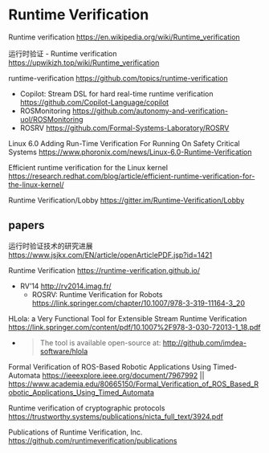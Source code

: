
# Runtime Verification

Runtime verification https://en.wikipedia.org/wiki/Runtime_verification

运行时验证 - Runtime verification https://upwikizh.top/wiki/Runtime_verification

runtime-verification https://github.com/topics/runtime-verification
- Copilot: Stream DSL for hard real-time runtime verification https://github.com/Copilot-Language/copilot
- ROSMonitoring https://github.com/autonomy-and-verification-uol/ROSMonitoring
- ROSRV https://github.com/Formal-Systems-Laboratory/ROSRV

Linux 6.0 Adding Run-Time Verification For Running On Safety Critical Systems https://www.phoronix.com/news/Linux-6.0-Runtime-Verification

Efficient runtime verification for the Linux kernel https://research.redhat.com/blog/article/efficient-runtime-verification-for-the-linux-kernel/

Runtime Verification/Lobby https://gitter.im/Runtime-Verification/Lobby

## papers

运行时验证技术的研究进展 https://www.jsjkx.com/EN/article/openArticlePDF.jsp?id=1421

Runtime Verification https://runtime-verification.github.io/
- RV’14 http://rv2014.imag.fr/
  * ROSRV: Runtime Verification for Robots https://link.springer.com/chapter/10.1007/978-3-319-11164-3_20

HLola: a Very Functional Tool for Extensible Stream Runtime Verification https://link.springer.com/content/pdf/10.1007%2F978-3-030-72013-1_18.pdf
- > The tool is available open-source at: http://github.com/imdea-software/hlola

Formal Verification of ROS-Based Robotic Applications Using Timed-Automata https://ieeexplore.ieee.org/document/7967992 || https://www.academia.edu/80665150/Formal_Verification_of_ROS_Based_Robotic_Applications_Using_Timed_Automata

Runtime verification of cryptographic protocols https://trustworthy.systems/publications/nicta_full_text/3924.pdf

Publications of Runtime Verification, Inc. https://github.com/runtimeverification/publications
